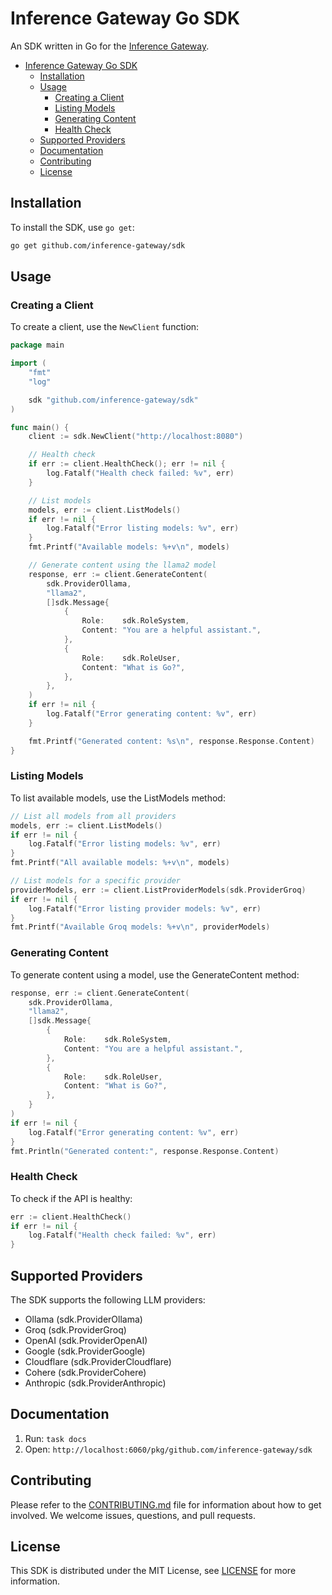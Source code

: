 # Inference Gateway Go SDK

An SDK written in Go for the [Inference Gateway](https://github.com/inference-gateway/inference-gateway).

- [Inference Gateway Go SDK](#inference-gateway-go-sdk)
  - [Installation](#installation)
  - [Usage](#usage)
    - [Creating a Client](#creating-a-client)
    - [Listing Models](#listing-models)
    - [Generating Content](#generating-content)
    - [Health Check](#health-check)
  - [Supported Providers](#supported-providers)
  - [Documentation](#documentation)
  - [Contributing](#contributing)
  - [License](#license)

## Installation

To install the SDK, use `go get`:

```sh
go get github.com/inference-gateway/sdk
```

## Usage

### Creating a Client

To create a client, use the `NewClient` function:

```go
package main

import (
    "fmt"
    "log"

    sdk "github.com/inference-gateway/sdk"
)

func main() {
    client := sdk.NewClient("http://localhost:8080")

    // Health check
    if err := client.HealthCheck(); err != nil {
        log.Fatalf("Health check failed: %v", err)
    }

    // List models
    models, err := client.ListModels()
    if err != nil {
        log.Fatalf("Error listing models: %v", err)
    }
    fmt.Printf("Available models: %+v\n", models)

    // Generate content using the llama2 model
    response, err := client.GenerateContent(
        sdk.ProviderOllama,
        "llama2",
        []sdk.Message{
            {
                Role:    sdk.RoleSystem,
                Content: "You are a helpful assistant.",
            },
            {
                Role:    sdk.RoleUser,
                Content: "What is Go?",
            },
        },
    )
    if err != nil {
        log.Fatalf("Error generating content: %v", err)
    }

    fmt.Printf("Generated content: %s\n", response.Response.Content)
}
```

### Listing Models

To list available models, use the ListModels method:

```go
// List all models from all providers
models, err := client.ListModels()
if err != nil {
    log.Fatalf("Error listing models: %v", err)
}
fmt.Printf("All available models: %+v\n", models)

// List models for a specific provider
providerModels, err := client.ListProviderModels(sdk.ProviderGroq)
if err != nil {
    log.Fatalf("Error listing provider models: %v", err)
}
fmt.Printf("Available Groq models: %+v\n", providerModels)
```

### Generating Content

To generate content using a model, use the GenerateContent method:

```go
response, err := client.GenerateContent(
    sdk.ProviderOllama,
    "llama2",
    []sdk.Message{
        {
            Role:    sdk.RoleSystem,
            Content: "You are a helpful assistant.",
        },
        {
            Role:    sdk.RoleUser,
            Content: "What is Go?",
        },
    }
)
if err != nil {
    log.Fatalf("Error generating content: %v", err)
}
fmt.Println("Generated content:", response.Response.Content)
```

### Health Check

To check if the API is healthy:

```go
err := client.HealthCheck()
if err != nil {
    log.Fatalf("Health check failed: %v", err)
}
```

## Supported Providers

The SDK supports the following LLM providers:

-   Ollama (sdk.ProviderOllama)
-   Groq (sdk.ProviderGroq)
-   OpenAI (sdk.ProviderOpenAI)
-   Google (sdk.ProviderGoogle)
-   Cloudflare (sdk.ProviderCloudflare)
-   Cohere (sdk.ProviderCohere)
-   Anthropic (sdk.ProviderAnthropic)

## Documentation

1. Run: `task docs`
2. Open: `http://localhost:6060/pkg/github.com/inference-gateway/sdk`

## Contributing

Please refer to the [CONTRIBUTING.md](CONTRIBUTING.md) file for information about how to get involved. We welcome issues, questions, and pull requests.

## License

This SDK is distributed under the MIT License, see [LICENSE](LICENSE) for more information.
